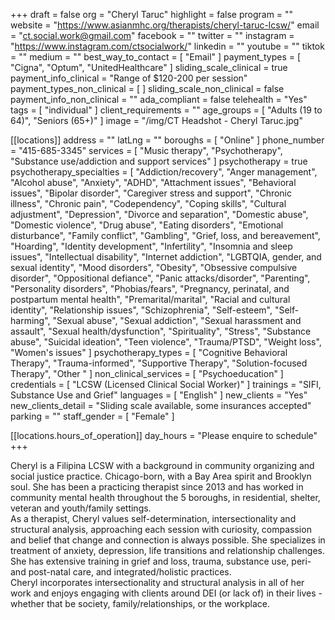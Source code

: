 +++
draft = false
org = "Cheryl Taruc"
highlight = false
program = ""
website = "https://www.asianmhc.org/therapists/cheryl-taruc-lcsw/"
email = "ct.social.work@gmail.com"
facebook = ""
twitter = ""
instagram = "https://www.instagram.com/ctsocialwork/"
linkedin = ""
youtube = ""
tiktok = ""
medium = ""
best_way_to_contact = [ "Email" ]
payment_types = [ "Cigna", "Optum", "UnitedHealthcare" ]
sliding_scale_clinical = true
payment_info_clinical = "Range of $120-200 per session"
payment_types_non_clinical = [ ]
sliding_scale_non_clinical = false
payment_info_non_clinical = ""
ada_compliant = false
telehealth = "Yes"
tags = [ "individual" ]
client_requirements = ""
age_groups = [ "Adults (19 to 64)", "Seniors (65+)" ]
image = "/img/CT Headshot - Cheryl Taruc.jpg"

[[locations]]
address = ""
latLng = ""
boroughs = [ "Online" ]
phone_number = "415-685-3345"
services = [
  "Music therapy",
  "Psychotherapy",
  "Substance use/addiction and support services"
]
psychotherapy = true
psychotherapy_specialties = [
  "Addiction/recovery",
  "Anger management",
  "Alcohol abuse",
  "Anxiety",
  "ADHD",
  "Attachment issues",
  "Behavioral issues",
  "Bipolar disorder",
  "Caregiver stress and support",
  "Chronic illness",
  "Chronic pain",
  "Codependency",
  "Coping skills",
  "Cultural adjustment",
  "Depression",
  "Divorce and separation",
  "Domestic abuse",
  "Domestic violence",
  "Drug abuse",
  "Eating disorders",
  "Emotional disturbance",
  "Family conflict",
  "Gambling",
  "Grief, loss, and bereavement",
  "Hoarding",
  "Identity development",
  "Infertility",
  "Insomnia and sleep issues",
  "Intellectual disability",
  "Internet addiction",
  "LGBTQIA, gender, and sexual identity",
  "Mood disorders",
  "Obesity",
  "Obsessive compulsive disorder",
  "Oppositional defiance",
  "Panic attacks/disorder",
  "Parenting",
  "Personality disorders",
  "Phobias/fears",
  "Pregnancy, perinatal, and postpartum mental health",
  "Premarital/marital",
  "Racial and cultural identity",
  "Relationship issues",
  "Schizophrenia",
  "Self-esteem",
  "Self-harming",
  "Sexual abuse",
  "Sexual addiction",
  "Sexual harassment and assault",
  "Sexual health/dysfunction",
  "Spirituality",
  "Stress",
  "Substance abuse",
  "Suicidal ideation",
  "Teen violence",
  "Trauma/PTSD",
  "Weight loss",
  "Women's issues"
]
psychotherapy_types = [
  "Cognitive Behavioral Therapy",
  "Trauma-informed",
  "Supportive Therapy",
  "Solution-focused Therapy",
  "Other "
]
non_clinical_services = [ "Psychoeducation" ]
credentials = [ "LCSW (Licensed Clinical Social Worker)" ]
trainings = "SIFI, Substance Use and Grief"
languages = [ "English" ]
new_clients = "Yes"
new_clients_detail = "Sliding scale available, some insurances accepted"
parking = ""
staff_gender = [ "Female" ]

  [[locations.hours_of_operation]]
  day_hours = "Please enquire to schedule"
+++


Cheryl is a Filipina LCSW with a background in community organizing and social justice practice. Chicago-born, with a Bay Area spirit and Brooklyn soul. She has been a practicing therapist since 2013 and has worked in community mental health throughout the 5 boroughs, in residential, shelter, veteran and youth/family settings. <br>
As a therapist, Cheryl values self-determination, intersectionality and structural analysis, approaching each session with curiosity, compassion and belief that change and connection is always possible. She specializes in treatment of anxiety, depression, life transitions and relationship challenges. She has extensive training in grief and loss, trauma, substance use, peri- and post-natal care, and integrated/holistic practices. <br>
Cheryl incorporates intersectionality and structural analysis in all of her work and enjoys engaging with clients around DEI (or lack of) in their lives - whether that be society, family/relationships, or the workplace. <br>
